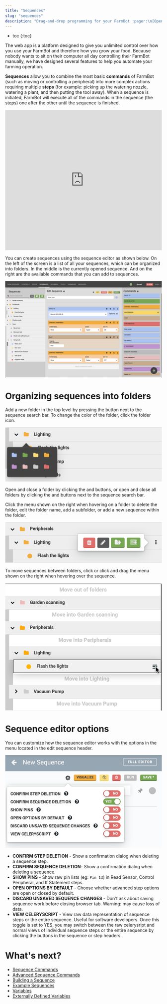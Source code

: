 ```yaml
---
title: "Sequences"
slug: "sequences"
description: "Drag-and-drop programming for your FarmBot :pager:\n[Open this page in the app](https://my.farm.bot/app/sequences)"
---
```


* toc
{:toc}

The web app is a platform designed to give you unlimited control over how you use your FarmBot and therefore how you grow your food. Because nobody wants to sit on their computer all day controlling their FarmBot manually, we have designed several features to help you automate your farming operation.

**Sequences** allow you to combine the most basic **commands** of FarmBot (such as moving or controlling a peripheral) into more complex actions requiring multiple **steps** (for example: picking up the watering nozzle, watering a plant, and then putting the tool away). When a sequence is initiated, FarmBot will execute all of the commands in the sequence (the steps) one after the other until the sequence is finished.

<iframe width="100%" height="450" src="https://www.youtube.com/embed/8tw6Qmu-WdI" frameborder="0" allow="accelerometer; autoplay; clipboard-write; encrypted-media; gyroscope; picture-in-picture" allowfullscreen></iframe>

You can create sequences using the sequence editor as shown below. On the left of the screen is a list of all your sequences, which can be organized into folders. In the middle is the currently opened sequence. And on the right are the available commands that you can add to sequences.

![sequences page](_images/sequences_page.png)

# Organizing sequences into folders

Add a new folder in the top level by pressing the <span class="fb-button fb-green"><i class='fa fa-folder'></i></span> button next to the sequence search bar. To change the color of the folder, click the folder icon.

![folder color selection](_images/folder_color_selection.png)

Open and close a folder by clicking the <i class='fa fa-chevron-right'></i> and <i class='fa fa-chevron-down'></i> buttons, or open and close all folders by clicking the <span class="fb-button fb-gray"><i class='fa fa-chevron-right'></i></span> and <span class="fb-button fb-gray"><i class='fa fa-chevron-down'></i></span> buttons next to the sequence search bar.

Click the <i class='fa fa-ellipsis-v'></i> menu shown on the right when hovering on a folder to delete the folder, edit the folder name, add a subfolder, or add a new sequence within the folder.

![folder options menu](_images/folder_options_menu.png)

To move sequences between folders, click or click and drag the <i class='fa fa-bars'></i> menu shown on the right when hovering over the sequence.

![sequence move icon](_images/sequence_move_icon.png)

# Sequence editor options

You can customize how the sequence editor works with the options in the <i class='fa fa-cog'></i> menu located in the edit sequence header.

![sequence editor options](_images/sequence_editor_options.png)

* **CONFIRM STEP DELETION** - Show a confirmation dialog when deleting a sequence step.
* **CONFIRM SEQUENCE DELETION**- Show a confirmation dialog when deleting a sequence.
* **SHOW PINS** - Show raw pin lists (eg: `Pin 13`) in <span class="fb-step fb-read-pin">Read Sensor</span>, <span class="fb-step fb-write-pin">Control Peripheral</span>, and <span class="fb-step fb-if-statement">If Statement</span> steps.
* **OPEN OPTIONS BY DEFAULT** - Choose whether advanced step options are open or closed by default.
* **DISCARD UNSAVED SEQUENCE CHANGES** - Don't ask about saving sequence work before closing browser tab. Warning: may cause loss of data.
* **VIEW CELERYSCRIPT** - View raw data representation of sequence steps or the entire sequence. Useful for software developers. Once this toggle is set to <span class="fb-peripheral-on">YES</span>, you may switch between the raw celerysript and normal views of individual sequence steps or the entire sequence by clicking the <i class='fa fa-code'></i> buttons in the sequence or step headers.

# What's next?

 * [Sequence Commands](sequences/sequence-commands.md)
 * [Advanced Sequence Commands](sequences/advanced-sequence-commands.md)
 * [Building a Sequence](sequences/building-a-sequence.md)
 * [Example Sequences](sequences/example-sequences.md)
 * [Variables](sequences/variables.md)
 * [Externally Defined Variables](sequences/externally-defined-variables.md)
